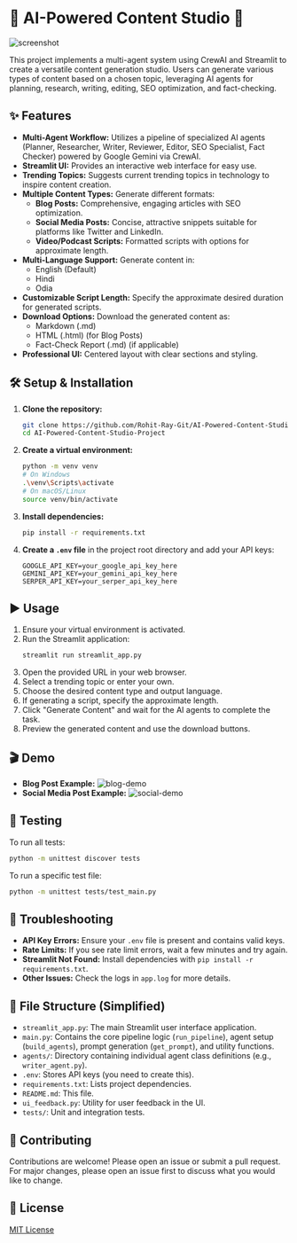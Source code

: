 # 🚀 AI-Powered Content Studio 🚀

![screenshot](docs/screenshot.png) <!-- Replace with an actual screenshot or GIF of your app UI -->

This project implements a multi-agent system using CrewAI and Streamlit to create a versatile content generation studio. Users can generate various types of content based on a chosen topic, leveraging AI agents for planning, research, writing, editing, SEO optimization, and fact-checking.

## ✨ Features

*   **Multi-Agent Workflow:** Utilizes a pipeline of specialized AI agents (Planner, Researcher, Writer, Reviewer, Editor, SEO Specialist, Fact Checker) powered by Google Gemini via CrewAI.
*   **Streamlit UI:** Provides an interactive web interface for easy use.
*   **Trending Topics:** Suggests current trending topics in technology to inspire content creation.
*   **Multiple Content Types:** Generate different formats:
    *   **Blog Posts:** Comprehensive, engaging articles with SEO optimization.
    *   **Social Media Posts:** Concise, attractive snippets suitable for platforms like Twitter and LinkedIn.
    *   **Video/Podcast Scripts:** Formatted scripts with options for approximate length.
*   **Multi-Language Support:** Generate content in:
    *   English (Default)
    *   Hindi
    *   Odia
*   **Customizable Script Length:** Specify the approximate desired duration for generated scripts.
*   **Download Options:** Download the generated content as:
    *   Markdown (.md)
    *   HTML (.html) (for Blog Posts)
    *   Fact-Check Report (.md) (if applicable)
*   **Professional UI:** Centered layout with clear sections and styling.

## 🛠️ Setup & Installation

1.  **Clone the repository:**
    ```bash
    git clone https://github.com/Rohit-Ray-Git/AI-Powered-Content-Studio.git
    cd AI-Powered-Content-Studio-Project
    ```

2.  **Create a virtual environment:**
    ```bash
    python -m venv venv
    # On Windows
    .\venv\Scripts\activate
    # On macOS/Linux
    source venv/bin/activate
    ```

3.  **Install dependencies:**
    ```bash
    pip install -r requirements.txt
    ```

4.  **Create a `.env` file** in the project root directory and add your API keys:
    ```env
    GOOGLE_API_KEY=your_google_api_key_here
    GEMINI_API_KEY=your_gemini_api_key_here
    SERPER_API_KEY=your_serper_api_key_here
    ```

## ▶️ Usage

1.  Ensure your virtual environment is activated.
2.  Run the Streamlit application:
    ```bash
    streamlit run streamlit_app.py
    ```
3.  Open the provided URL in your web browser.
4.  Select a trending topic or enter your own.
5.  Choose the desired content type and output language.
6.  If generating a script, specify the approximate length.
7.  Click "Generate Content" and wait for the AI agents to complete the task.
8.  Preview the generated content and use the download buttons.

## 🎬 Demo

- **Blog Post Example:**
  ![blog-demo](docs/blog_demo.png) <!-- Replace with a real screenshot or GIF -->
- **Social Media Post Example:**
  ![social-demo](docs/social_demo.png)

## 🧪 Testing

To run all tests:
```bash
python -m unittest discover tests
```
To run a specific test file:
```bash
python -m unittest tests/test_main.py
```

## 🐞 Troubleshooting

- **API Key Errors:** Ensure your `.env` file is present and contains valid keys.
- **Rate Limits:** If you see rate limit errors, wait a few minutes and try again.
- **Streamlit Not Found:** Install dependencies with `pip install -r requirements.txt`.
- **Other Issues:** Check the logs in `app.log` for more details.

## 📂 File Structure (Simplified)

*   `streamlit_app.py`: The main Streamlit user interface application.
*   `main.py`: Contains the core pipeline logic (`run_pipeline`), agent setup (`build_agents`), prompt generation (`get_prompt`), and utility functions.
*   `agents/`: Directory containing individual agent class definitions (e.g., `writer_agent.py`).
*   `.env`: Stores API keys (you need to create this).
*   `requirements.txt`: Lists project dependencies.
*   `README.md`: This file.
*   `ui_feedback.py`: Utility for user feedback in the UI.
*   `tests/`: Unit and integration tests.

## 🤝 Contributing

Contributions are welcome! Please open an issue or submit a pull request. For major changes, please open an issue first to discuss what you would like to change.

## 📄 License

[MIT License](LICENSE) <!-- Or your chosen license -->
